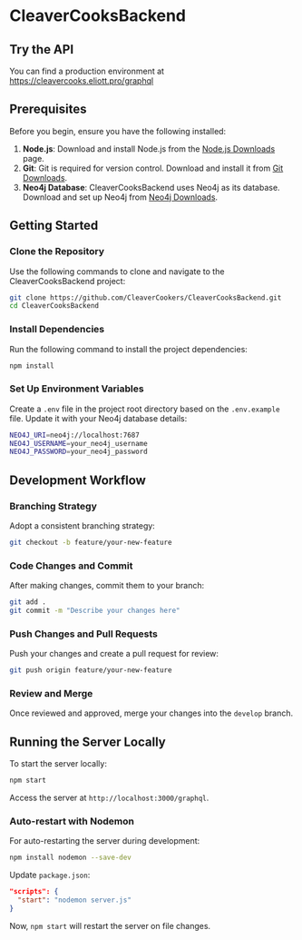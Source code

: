 # CleaverCooksBackend

## Try the API
You can find a production environment at https://cleavercooks.eliott.pro/graphql

## Prerequisites

Before you begin, ensure you have the following installed:

1. **Node.js**: Download and install Node.js from the [Node.js Downloads](https://nodejs.org) page.
2. **Git**: Git is required for version control. Download and install it from [Git Downloads](https://git-scm.com).
3. **Neo4j Database**: CleaverCooksBackend uses Neo4j as its database. Download and set up Neo4j from [Neo4j Downloads](https://neo4j.com/download/).

## Getting Started

### Clone the Repository

Use the following commands to clone and navigate to the CleaverCooksBackend project:

```bash
git clone https://github.com/CleaverCookers/CleaverCooksBackend.git
cd CleaverCooksBackend
```

### Install Dependencies

Run the following command to install the project dependencies:

```bash
npm install
```

### Set Up Environment Variables

Create a `.env` file in the project root directory based on the `.env.example` file. Update it with your Neo4j database details:

```bash
NEO4J_URI=neo4j://localhost:7687
NEO4J_USERNAME=your_neo4j_username
NEO4J_PASSWORD=your_neo4j_password
```

## Development Workflow

### Branching Strategy

Adopt a consistent branching strategy:

```bash
git checkout -b feature/your-new-feature
```

### Code Changes and Commit

After making changes, commit them to your branch:

```bash
git add .
git commit -m "Describe your changes here"
```

### Push Changes and Pull Requests

Push your changes and create a pull request for review:

```bash
git push origin feature/your-new-feature
```

### Review and Merge

Once reviewed and approved, merge your changes into the `develop` branch.

## Running the Server Locally

To start the server locally:

```bash
npm start
```

Access the server at `http://localhost:3000/graphql`.

### Auto-restart with Nodemon

For auto-restarting the server during development:

```bash
npm install nodemon --save-dev
```

Update `package.json`:

```json
"scripts": {
  "start": "nodemon server.js"
}
```

Now, `npm start` will restart the server on file changes.
